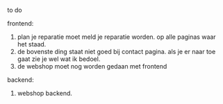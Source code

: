 to do

frontend:
1. plan je reparatie moet meld je reparatie worden. op alle paginas waar het staad.
2. de bovenste ding staat niet goed bij contact pagina. als je er naar toe gaat zie je wel wat ik bedoel.
3. de webshop moet nog worden gedaan met frontend

backend:
1. webshop backend.
